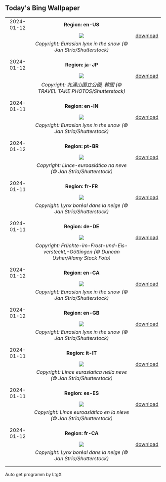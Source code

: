 ## Today's Bing Wallpaper
|      |      |      |
| :----: | :----: | :----: |
|2024-01-12|**Region: en-US**||
||![](https://www.bing.com/th?id=OHR.LynxSnow_EN-US9261675170_UHD.jpg&pid=hp&w=1152&h=648&rs=1&c=4)| [download](https://www.bing.com/th?id=OHR.LynxSnow_EN-US9261675170_UHD.jpg)|
||*Copyright: Eurasian lynx in the snow (© Jan Stria/Shutterstock)*
||
|||
|2024-01-12|**Region: ja-JP**||
||![](https://www.bing.com/th?id=OHR.BukhansanSeoul_JA-JP1162904036_UHD.jpg&pid=hp&w=1152&h=648&rs=1&c=4)| [download](https://www.bing.com/th?id=OHR.BukhansanSeoul_JA-JP1162904036_UHD.jpg)|
||*Copyright: 北漢山国立公園, 韓国 (© TRAVEL TAKE PHOTOS/Shutterstock)*
||
|||
|2024-01-11|**Region: en-IN**||
||![](https://www.bing.com/th?id=OHR.LynxSnow_EN-IN7700742978_UHD.jpg&pid=hp&w=1152&h=648&rs=1&c=4)| [download](https://www.bing.com/th?id=OHR.LynxSnow_EN-IN7700742978_UHD.jpg)|
||*Copyright: Eurasian lynx in the snow (© Jan Stria/Shutterstock)*
||
|||
|2024-01-12|**Region: pt-BR**||
||![](https://www.bing.com/th?id=OHR.LynxSnow_PT-BR2256931375_UHD.jpg&pid=hp&w=1152&h=648&rs=1&c=4)| [download](https://www.bing.com/th?id=OHR.LynxSnow_PT-BR2256931375_UHD.jpg)|
||*Copyright: Lince-euroasiático na neve (© Jan Stria/Shutterstock)*
||
|||
|2024-01-11|**Region: fr-FR**||
||![](https://www.bing.com/th?id=OHR.LynxSnow_FR-FR2285365573_UHD.jpg&pid=hp&w=1152&h=648&rs=1&c=4)| [download](https://www.bing.com/th?id=OHR.LynxSnow_FR-FR2285365573_UHD.jpg)|
||*Copyright: Lynx boréal dans la neige (© Jan Stria/Shutterstock)*
||
|||
|2024-01-11|**Region: de-DE**||
||![](https://www.bing.com/th?id=OHR.OrnamentalAppleTree_DE-DE2719116255_UHD.jpg&pid=hp&w=1152&h=648&rs=1&c=4)| [download](https://www.bing.com/th?id=OHR.OrnamentalAppleTree_DE-DE2719116255_UHD.jpg)|
||*Copyright: Früchte-im-Frost-und-Eis-versteckt,-Göttingen (© Duncan Usher/Alamy Stock Foto)*
||
|||
|2024-01-12|**Region: en-CA**||
||![](https://www.bing.com/th?id=OHR.LynxSnow_EN-CA9725800228_UHD.jpg&pid=hp&w=1152&h=648&rs=1&c=4)| [download](https://www.bing.com/th?id=OHR.LynxSnow_EN-CA9725800228_UHD.jpg)|
||*Copyright: Eurasian lynx in the snow (© Jan Stria/Shutterstock)*
||
|||
|2024-01-12|**Region: en-GB**||
||![](https://www.bing.com/th?id=OHR.LynxSnow_EN-GB4274178722_UHD.jpg&pid=hp&w=1152&h=648&rs=1&c=4)| [download](https://www.bing.com/th?id=OHR.LynxSnow_EN-GB4274178722_UHD.jpg)|
||*Copyright: Eurasian lynx in the snow (© Jan Stria/Shutterstock)*
||
|||
|2024-01-11|**Region: it-IT**||
||![](https://www.bing.com/th?id=OHR.LynxSnow_IT-IT4529092262_UHD.jpg&pid=hp&w=1152&h=648&rs=1&c=4)| [download](https://www.bing.com/th?id=OHR.LynxSnow_IT-IT4529092262_UHD.jpg)|
||*Copyright: Lince eurasiatica nella neve (© Jan Stria/Shutterstock)*
||
|||
|2024-01-11|**Region: es-ES**||
||![](https://www.bing.com/th?id=OHR.LynxSnow_ES-ES0115513442_UHD.jpg&pid=hp&w=1152&h=648&rs=1&c=4)| [download](https://www.bing.com/th?id=OHR.LynxSnow_ES-ES0115513442_UHD.jpg)|
||*Copyright: Lince euroasiático en la nieve (© Jan Stria/Shutterstock)*
||
|||
|2024-01-12|**Region: fr-CA**||
||![](https://www.bing.com/th?id=OHR.LynxSnow_FR-CA0947513351_UHD.jpg&pid=hp&w=1152&h=648&rs=1&c=4)| [download](https://www.bing.com/th?id=OHR.LynxSnow_FR-CA0947513351_UHD.jpg)|
||*Copyright: Lynx boréal dans la neige (© Jan Stria/Shutterstock)*
||
|||

Auto get programm by LtgX
